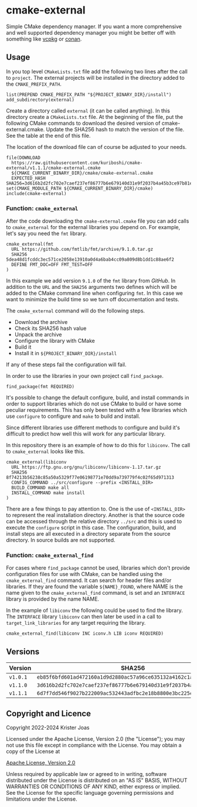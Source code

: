 # cmake-external

Simple CMake dependency manager. If you want a more comprehensive and
well supported dependency manager you might be better off with
something like [vcpkg](https://vcpkg.io) or [conan](https://conan.io).

## Usage

In you top level `CMakeLists.txt` file add the following two lines
after the call to `project`. The external projects will be installed
in the directory added to the `CMAKE_PREFIX_PATH`.

```
list(PREPEND CMAKE_PREFIX_PATH "${PROJECT_BINARY_DIR}/install")
add_subdirectory(external)
```

Create a directory called `external` (it can be called anything). In
this directory create a `CMakeLists.txt` file. At the beginning of the
file, put the following CMake commands to download the desired version
of cmake-external.cmake. Update the SHA256 hash to match the version
of the file. See the table at the end of this file.

The location of the download file can of course be adjusted to your
needs.

```
file(DOWNLOAD
  https://raw.githubusercontent.com/kuriboshi/cmake-external/v1.1.1/cmake-external.cmake
  ${CMAKE_CURRENT_BINARY_DIR}/cmake/cmake-external.cmake
  EXPECTED_HASH SHA256=3d616b2d2fc702e7caef237ef86777b6e679140d31e9f2037b4a45b3ce97b81e
set(CMAKE_MODULE_PATH ${CMAKE_CURRENT_BINARY_DIR}/cmake)
include(cmake-external)
```

### Function: `cmake_external`

After the code downloading the `cmake-external.cmake` file you can add
calls to `cmake_external` for the external libraries you depend on.
For example, let's say you need the `fmt` library.

```
cmake_external(fmt
  URL https://github.com/fmtlib/fmt/archive/9.1.0.tar.gz
  SHA256 5dea48d1fcddc3ec571ce2058e13910a0d4a6bab4cc09a809d8b1dd1c88ae6f2
  DEFINE FMT_DOC=OFF FMT_TEST=OFF
)
```

In this example we add version `9.1.0` of the `fmt` library from
_GitHub_.  In addition to the `URL` and the `SHA256` arguments two
defines which will be added to the CMake command line when configuring
`fmt`. In this case we want to minimize the build time so we turn off
documentation and tests.

The `cmake_external` command will do the following steps.

- Download the archive
- Check its SHA256 hash value
- Unpack the archive
- Configure the library with CMake
- Build it
- Install it in `${PROJECT_BINARY_DIR}/install`

If any of these steps fail the configuration will fail.

In order to use the libraries in your own project call `find_package`.

```
find_package(fmt REQUIRED)
```

It's possible to change the default configure, build, and install
commands in order to support libraries which do not use CMake to build
or have some peculiar requirements. This has only been tested with a
few libraries which use `configure` to configure and `make` to build
and install.

Since different libraries use different methods to configure and build
it's difficult to predict how well this will work for any particular
library.

In this repository there is an example of how to do this for
`libiconv`. The call to `cmake_external` looks like this.

```
cmake_external(libiconv
  URL https://ftp.gnu.org/gnu/libiconv/libiconv-1.17.tar.gz
  SHA256 8f74213b56238c85a50a5329f77e06198771e70dd9a739779f4c02f65d971313
  CONFIG_COMMAND ../src/configure --prefix <INSTALL_DIR>
  BUILD_COMMAND make all
  INSTALL_COMMAND make install
)
```

There are a few things to pay attention to. One is the use of
`<INSTALL_DIR>` to represent the real installation directory. Another
is that the source code can be accessed through the relative directory
`../src` and this is used to execute the `configure` script in this
case. The configuration, build, and install steps are all executed in
a directory separate from the source directory. In source builds are
not supported.

### Function: `cmake_external_find`

For cases where `find_package` cannot be used, libraries which don't
provide configuration files for use with CMake, can be handled using
the `cmake_external_find` command. It can search for header files
and/or libraries. If they are found the variable `${NAME}_FOUND`,
where NAME is the name given to the `cmake_external_find` command, is
set and an `INTERFACE` library is provided by the name NAME.

In the example of `libiconv` the following could be used to find the
library. The `INTERFACE` library `libiconv` can then later be used in
a call to `target_link_libraries` for any target requiring the
library.

```
cmake_external_find(libiconv INC iconv.h LIB iconv REQUIRED)
```

## Versions

 Version | SHA256
---------|--------
`v1.0.1` | `eb85f6bfd601ad472160a1d9d2880ac57a96ce635132a4162c1a5a13d9ab9152`
`v1.1.0` | `3d616b2d2fc702e7caef237ef86777b6e679140d31e9f2037b4a45b3ce97b81e`
`v1.1.1` | `6d7f7dd546f9027b222009ac532443adfbc2e18b8800e3bc225eec4958319ad3`

## Copyright and Licence

Copyright 2022-2024 Krister Joas

Licensed under the Apache License, Version 2.0 (the "License");
you may not use this file except in compliance with the License.
You may obtain a copy of the License at

[Apache License, Version 2.0](http://www.apache.org/licenses/LICENSE-2.0)

Unless required by applicable law or agreed to in writing, software
distributed under the License is distributed on an "AS IS" BASIS,
WITHOUT WARRANTIES OR CONDITIONS OF ANY KIND, either express or implied.
See the License for the specific language governing permissions and
limitations under the License.
